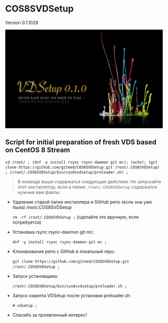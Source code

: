 # COS8SVDSetup 
Version 0.1.1028

![vdsetup_logo.png](/images/vdsetup_logo.png)
## Script for initial preparation of fresh VDS based on CentOS 8 Stream

```console
cd /root/ ; (dnf -y install rsync rsync-daemon git mc); (echo); (git clone https://github.com/giteed/COS8SVDSetup.git /root/.COS8SVDSetup) ; (/root/.COS8SVDSetup/bin/cos8svdsetup/preloader.sh) ;
```

  > В команде выше содержатся следующие действия:
  Не запускайте этот инсталлятор, 
  если в папке: ```/root/.COS8SVDSetup```
  содержатся нужные вам файлы:

- Удаление старой папки инсталлера и GitHub репо (если она уже была) /root/.COS8SVDSetup 

  ```rm -rf /root/.COS8SVDSetup ;``` (сделайте это вручную, если потребуется)
  
- Установка rsync rsync-daemon git mc:

  ```dnf -y install rsync rsync-daemon git mc ;```

- Клонирование репо с GitHub в локальный repo:

  ```git clone https://github.com/giteed/COS8SVDSetup.git /root/.COS8SVDSetup ;```

- Запуск установщика:

  ```/root/.COS8SVDSetup/bin/cos8svdsetup/preloader.sh ;```

- Запуск скрипта VDSetup после установки preloader.sh:

   ```# vdsetup ;```
  
+ Спасибо за проявленный интерес!

